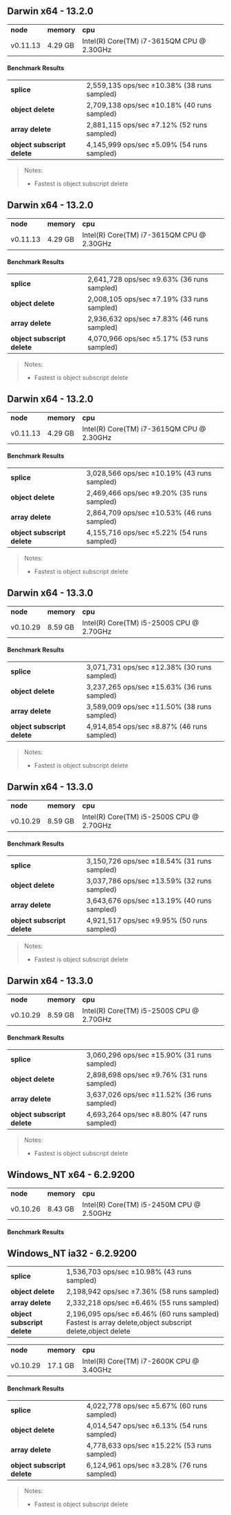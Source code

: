 Darwin x64 - 13.2.0
-----

<table><tr><td><b>node</b></td><td><b>memory</b></td><td><b>cpu</b></td></tr><tr><td>v0.11.13</td><td>4.29 GB</td><td>Intel(R) Core(TM) i7-3615QM CPU @ 2.30GHz</td></tr></table>

#### Benchmark Results ####

<table><tr><td><b>splice</b></td><td>2,559,135 ops/sec ±10.38% (38 runs sampled)
</td></tr><tr><td><b>object delete</b></td><td>2,709,138 ops/sec ±10.18% (40 runs sampled)
</td></tr><tr><td><b>array delete</b></td><td>2,881,115 ops/sec ±7.12% (52 runs sampled)
</td></tr><tr><td><b>object subscript delete</b></td><td>4,145,999 ops/sec ±5.09% (54 runs sampled)
</td></tr></table>

> Notes:
> - Fastest is object subscript delete


Darwin x64 - 13.2.0
-----

<table><tr><td><b>node</b></td><td><b>memory</b></td><td><b>cpu</b></td></tr><tr><td>v0.11.13</td><td>4.29 GB</td><td>Intel(R) Core(TM) i7-3615QM CPU @ 2.30GHz</td></tr></table>

#### Benchmark Results ####

<table><tr><td><b>splice</b></td><td>2,641,728 ops/sec ±9.63% (36 runs sampled)
</td></tr><tr><td><b>object delete</b></td><td>2,008,105 ops/sec ±7.19% (33 runs sampled)
</td></tr><tr><td><b>array delete</b></td><td>2,936,632 ops/sec ±7.83% (46 runs sampled)
</td></tr><tr><td><b>object subscript delete</b></td><td>4,070,966 ops/sec ±5.17% (53 runs sampled)
</td></tr></table>

> Notes:
> - Fastest is object subscript delete


Darwin x64 - 13.2.0
-----

<table><tr><td><b>node</b></td><td><b>memory</b></td><td><b>cpu</b></td></tr><tr><td>v0.11.13</td><td>4.29 GB</td><td>Intel(R) Core(TM) i7-3615QM CPU @ 2.30GHz</td></tr></table>

#### Benchmark Results ####

<table><tr><td><b>splice</b></td><td>3,028,566 ops/sec ±10.19% (43 runs sampled)
</td></tr><tr><td><b>object delete</b></td><td>2,469,466 ops/sec ±9.20% (35 runs sampled)
</td></tr><tr><td><b>array delete</b></td><td>2,864,709 ops/sec ±10.53% (46 runs sampled)
</td></tr><tr><td><b>object subscript delete</b></td><td>4,155,716 ops/sec ±5.22% (54 runs sampled)
</td></tr></table>

> Notes:
> - Fastest is object subscript delete


Darwin x64 - 13.3.0
-----

<table><tr><td><b>node</b></td><td><b>memory</b></td><td><b>cpu</b></td></tr><tr><td>v0.10.29</td><td>8.59 GB</td><td>Intel(R) Core(TM) i5-2500S CPU @ 2.70GHz</td></tr></table>

#### Benchmark Results ####

<table><tr><td><b>splice</b></td><td>3,071,731 ops/sec ±12.38% (30 runs sampled)
</td></tr><tr><td><b>object delete</b></td><td>3,237,265 ops/sec ±15.63% (36 runs sampled)
</td></tr><tr><td><b>array delete</b></td><td>3,589,009 ops/sec ±11.50% (38 runs sampled)
</td></tr><tr><td><b>object subscript delete</b></td><td>4,914,854 ops/sec ±8.87% (46 runs sampled)
</td></tr></table>

> Notes:
> - Fastest is object subscript delete


Darwin x64 - 13.3.0
-----

<table><tr><td><b>node</b></td><td><b>memory</b></td><td><b>cpu</b></td></tr><tr><td>v0.10.29</td><td>8.59 GB</td><td>Intel(R) Core(TM) i5-2500S CPU @ 2.70GHz</td></tr></table>

#### Benchmark Results ####

<table><tr><td><b>splice</b></td><td>3,150,726 ops/sec ±18.54% (31 runs sampled)
</td></tr><tr><td><b>object delete</b></td><td>3,037,786 ops/sec ±13.59% (32 runs sampled)
</td></tr><tr><td><b>array delete</b></td><td>3,643,676 ops/sec ±13.19% (40 runs sampled)
</td></tr><tr><td><b>object subscript delete</b></td><td>4,921,517 ops/sec ±9.95% (50 runs sampled)
</td></tr></table>

> Notes:
> - Fastest is object subscript delete


Darwin x64 - 13.3.0
-----

<table><tr><td><b>node</b></td><td><b>memory</b></td><td><b>cpu</b></td></tr><tr><td>v0.10.29</td><td>8.59 GB</td><td>Intel(R) Core(TM) i5-2500S CPU @ 2.70GHz</td></tr></table>

#### Benchmark Results ####

<table><tr><td><b>splice</b></td><td>3,060,296 ops/sec ±15.90% (31 runs sampled)
</td></tr><tr><td><b>object delete</b></td><td>2,898,698 ops/sec ±9.76% (31 runs sampled)
</td></tr><tr><td><b>array delete</b></td><td>3,637,026 ops/sec ±11.52% (36 runs sampled)
</td></tr><tr><td><b>object subscript delete</b></td><td>4,693,264 ops/sec ±8.80% (47 runs sampled)
</td></tr></table>

> Notes:
> - Fastest is object subscript delete


Windows_NT x64 - 6.2.9200
-----

<table><tr><td><b>node</b></td><td><b>memory</b></td><td><b>cpu</b></td></tr><tr><td>v0.10.26</td><td>8.43 GB</td><td>Intel(R) Core(TM) i5-2450M CPU @ 2.50GHz</td></tr></table>

#### Benchmark Results ####

<table><tr><td><b>splice</b></td><td>1,536,703 ops/sec ±10.98% (43 runs sampled)
</td></tr><tr><td><b>object delete</b></td><td>2,198,942 ops/sec ±7.36% (58 runs sampled)
</td></tr><tr><td><b>array delete</b></td><td>2,332,218 ops/sec ±6.46% (55 runs sampled)
</td></tr><tr><td><b>object subscript delete</b></td><td>2,196,095 ops/sec ±6.46% (60 runs sampled)
Fastest is array delete,object subscript delete,object delete
</td></tr>

Windows_NT ia32 - 6.2.9200
-----

<table><tr><td><b>node</b></td><td><b>memory</b></td><td><b>cpu</b></td></tr><tr><td>v0.10.29</td><td>17.1 GB</td><td>Intel(R) Core(TM) i7-2600K CPU @ 3.40GHz</td></tr></table>

#### Benchmark Results ####

<table><tr><td><b>splice</b></td><td>4,022,778 ops/sec ±5.67% (60 runs sampled)
</td></tr><tr><td><b>object delete</b></td><td>4,014,547 ops/sec ±6.13% (54 runs sampled)
</td></tr><tr><td><b>array delete</b></td><td>4,778,633 ops/sec ±15.22% (53 runs sampled)
</td></tr><tr><td><b>object subscript delete</b></td><td>6,124,961 ops/sec ±3.28% (76 runs sampled)
</td></tr></table>

> Notes:
> - Fastest is object subscript delete


